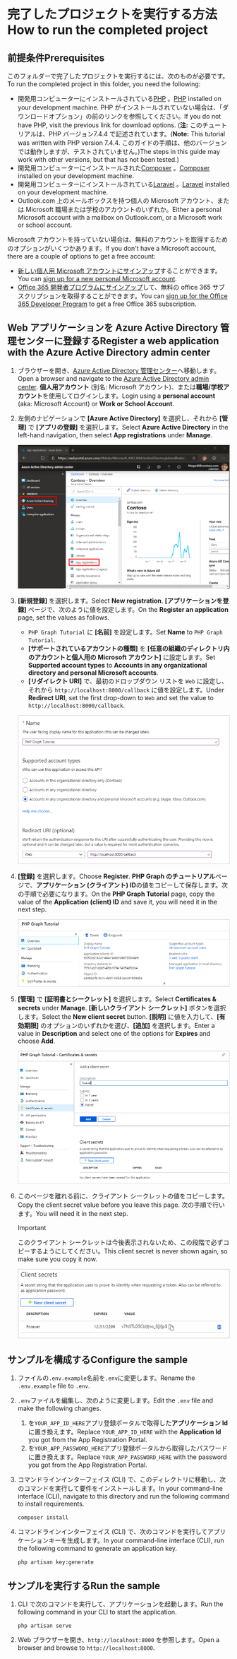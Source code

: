 # <a name="how-to-run-the-completed-project"></a><span data-ttu-id="bc1cf-101">完了したプロジェクトを実行する方法</span><span class="sxs-lookup"><span data-stu-id="bc1cf-101">How to run the completed project</span></span>

## <a name="prerequisites"></a><span data-ttu-id="bc1cf-102">前提条件</span><span class="sxs-lookup"><span data-stu-id="bc1cf-102">Prerequisites</span></span>

<span data-ttu-id="bc1cf-103">このフォルダーで完了したプロジェクトを実行するには、次のものが必要です。</span><span class="sxs-lookup"><span data-stu-id="bc1cf-103">To run the completed project in this folder, you need the following:</span></span>

- <span data-ttu-id="bc1cf-104">開発用コンピューターにインストールされている[PHP](http://php.net/downloads.php) 。</span><span class="sxs-lookup"><span data-stu-id="bc1cf-104">[PHP](http://php.net/downloads.php) installed on your development machine.</span></span> <span data-ttu-id="bc1cf-105">PHP がインストールされていない場合は、「ダウンロードオプション」の前のリンクを参照してください。</span><span class="sxs-lookup"><span data-stu-id="bc1cf-105">If you do not have PHP, visit the previous link for download options.</span></span> <span data-ttu-id="bc1cf-106">(**注:** このチュートリアルは、PHP バージョン7.4.4 で記述されています。</span><span class="sxs-lookup"><span data-stu-id="bc1cf-106">(**Note:** This tutorial was written with PHP version 7.4.4.</span></span> <span data-ttu-id="bc1cf-107">このガイドの手順は、他のバージョンでは動作しますが、テストされていません。)</span><span class="sxs-lookup"><span data-stu-id="bc1cf-107">The steps in this guide may work with other versions, but that has not been tested.)</span></span>
- <span data-ttu-id="bc1cf-108">開発用コンピューターにインストールされた[Composer](https://getcomposer.org/) 。</span><span class="sxs-lookup"><span data-stu-id="bc1cf-108">[Composer](https://getcomposer.org/) installed on your development machine.</span></span>
- <span data-ttu-id="bc1cf-109">開発用コンピューターにインストールされている[Laravel](https://laravel.com/) 。</span><span class="sxs-lookup"><span data-stu-id="bc1cf-109">[Laravel](https://laravel.com/) installed on your development machine.</span></span>
- <span data-ttu-id="bc1cf-110">Outlook.com 上のメールボックスを持つ個人の Microsoft アカウント、または Microsoft 職場または学校のアカウントのいずれか。</span><span class="sxs-lookup"><span data-stu-id="bc1cf-110">Either a personal Microsoft account with a mailbox on Outlook.com, or a Microsoft work or school account.</span></span>

<span data-ttu-id="bc1cf-111">Microsoft アカウントを持っていない場合は、無料のアカウントを取得するためのオプションがいくつかあります。</span><span class="sxs-lookup"><span data-stu-id="bc1cf-111">If you don't have a Microsoft account, there are a couple of options to get a free account:</span></span>

- <span data-ttu-id="bc1cf-112">[新しい個人用 Microsoft アカウントにサインアップ](https://signup.live.com/signup?wa=wsignin1.0&rpsnv=12&ct=1454618383&rver=6.4.6456.0&wp=MBI_SSL_SHARED&wreply=https://mail.live.com/default.aspx&id=64855&cbcxt=mai&bk=1454618383&uiflavor=web&uaid=b213a65b4fdc484382b6622b3ecaa547&mkt=E-US&lc=1033&lic=1)することができます。</span><span class="sxs-lookup"><span data-stu-id="bc1cf-112">You can [sign up for a new personal Microsoft account](https://signup.live.com/signup?wa=wsignin1.0&rpsnv=12&ct=1454618383&rver=6.4.6456.0&wp=MBI_SSL_SHARED&wreply=https://mail.live.com/default.aspx&id=64855&cbcxt=mai&bk=1454618383&uiflavor=web&uaid=b213a65b4fdc484382b6622b3ecaa547&mkt=E-US&lc=1033&lic=1).</span></span>
- <span data-ttu-id="bc1cf-113">[Office 365 開発者プログラムにサインアップ](https://developer.microsoft.com/office/dev-program)して、無料の office 365 サブスクリプションを取得することができます。</span><span class="sxs-lookup"><span data-stu-id="bc1cf-113">You can [sign up for the Office 365 Developer Program](https://developer.microsoft.com/office/dev-program) to get a free Office 365 subscription.</span></span>

## <a name="register-a-web-application-with-the-azure-active-directory-admin-center"></a><span data-ttu-id="bc1cf-114">Web アプリケーションを Azure Active Directory 管理センターに登録する</span><span class="sxs-lookup"><span data-stu-id="bc1cf-114">Register a web application with the Azure Active Directory admin center</span></span>

1. <span data-ttu-id="bc1cf-115">ブラウザーを開き、[Azure Active Directory 管理センター](https://aad.portal.azure.com)へ移動します。</span><span class="sxs-lookup"><span data-stu-id="bc1cf-115">Open a browser and navigate to the [Azure Active Directory admin center](https://aad.portal.azure.com).</span></span> <span data-ttu-id="bc1cf-116">**個人用アカウント** (別名: Microsoft アカウント)、または**職場/学校アカウント**を使用してログインします。</span><span class="sxs-lookup"><span data-stu-id="bc1cf-116">Login using a **personal account** (aka: Microsoft Account) or **Work or School Account**.</span></span>

1. <span data-ttu-id="bc1cf-117">左側のナビゲーションで **[Azure Active Directory]** を選択し、それから **[管理]** で **[アプリの登録]** を選択します。</span><span class="sxs-lookup"><span data-stu-id="bc1cf-117">Select **Azure Active Directory** in the left-hand navigation, then select **App registrations** under **Manage**.</span></span>

    ![<span data-ttu-id="bc1cf-118">アプリの登録のスクリーンショット</span><span class="sxs-lookup"><span data-stu-id="bc1cf-118">A screenshot of the App registrations</span></span> ](/tutorial/images/aad-portal-app-registrations.png)

1. <span data-ttu-id="bc1cf-119">**[新規登録]** を選択します。</span><span class="sxs-lookup"><span data-stu-id="bc1cf-119">Select **New registration**.</span></span> <span data-ttu-id="bc1cf-120">**[アプリケーションを登録]** ページで、次のように値を設定します。</span><span class="sxs-lookup"><span data-stu-id="bc1cf-120">On the **Register an application** page, set the values as follows.</span></span>

    - <span data-ttu-id="bc1cf-121">`PHP Graph Tutorial` に **[名前]** を設定します。</span><span class="sxs-lookup"><span data-stu-id="bc1cf-121">Set **Name** to `PHP Graph Tutorial`.</span></span>
    - <span data-ttu-id="bc1cf-122">**[サポートされているアカウントの種類]** を **[任意の組織のディレクトリ内のアカウントと個人用の Microsoft アカウント]** に設定します。</span><span class="sxs-lookup"><span data-stu-id="bc1cf-122">Set **Supported account types** to **Accounts in any organizational directory and personal Microsoft accounts**.</span></span>
    - <span data-ttu-id="bc1cf-123">**[リダイレクト URI]** で、最初のドロップダウン リストを `Web` に設定し、それから `http://localhost:8000/callback` に値を設定します。</span><span class="sxs-lookup"><span data-stu-id="bc1cf-123">Under **Redirect URI**, set the first drop-down to `Web` and set the value to `http://localhost:8000/callback`.</span></span>

    ![[アプリケーションを登録する] ページのスクリーンショット](/tutorial/images/aad-register-an-app.png)

1. <span data-ttu-id="bc1cf-125">**[登録]** を選択します。</span><span class="sxs-lookup"><span data-stu-id="bc1cf-125">Choose **Register**.</span></span> <span data-ttu-id="bc1cf-126">**PHP Graph のチュートリアル**ページで、**アプリケーション (クライアント) ID**の値をコピーして保存します。次の手順で必要になります。</span><span class="sxs-lookup"><span data-stu-id="bc1cf-126">On the **PHP Graph Tutorial** page, copy the value of the **Application (client) ID** and save it, you will need it in the next step.</span></span>

    ![新しいアプリ登録のアプリケーション ID のスクリーンショット](/tutorial/images/aad-application-id.png)

1. <span data-ttu-id="bc1cf-128">**[管理]** で **[証明書とシークレット]** を選択します。</span><span class="sxs-lookup"><span data-stu-id="bc1cf-128">Select **Certificates & secrets** under **Manage**.</span></span> <span data-ttu-id="bc1cf-129">**[新しいクライアント シークレット]** ボタンを選択します。</span><span class="sxs-lookup"><span data-stu-id="bc1cf-129">Select the **New client secret** button.</span></span> <span data-ttu-id="bc1cf-130">**[説明]** に値を入力して、**[有効期限]** のオプションのいずれかを選び、**[追加]** を選択します。</span><span class="sxs-lookup"><span data-stu-id="bc1cf-130">Enter a value in **Description** and select one of the options for **Expires** and choose **Add**.</span></span>

    ![[クライアントシークレットの追加] ダイアログのスクリーンショット](/tutorial/images/aad-new-client-secret.png)

1. <span data-ttu-id="bc1cf-132">このページを離れる前に、クライアント シークレットの値をコピーします。</span><span class="sxs-lookup"><span data-stu-id="bc1cf-132">Copy the client secret value before you leave this page.</span></span> <span data-ttu-id="bc1cf-133">次の手順で行います。</span><span class="sxs-lookup"><span data-stu-id="bc1cf-133">You will need it in the next step.</span></span>

    > [!IMPORTANT]
    > <span data-ttu-id="bc1cf-134">このクライアント シークレットは今後表示されないため、この段階で必ずコピーするようにしてください。</span><span class="sxs-lookup"><span data-stu-id="bc1cf-134">This client secret is never shown again, so make sure you copy it now.</span></span>

    ![新規追加されたクライアント シークレットのスクリーンショット](/tutorial/images/aad-copy-client-secret.png)

## <a name="configure-the-sample"></a><span data-ttu-id="bc1cf-136">サンプルを構成する</span><span class="sxs-lookup"><span data-stu-id="bc1cf-136">Configure the sample</span></span>

1. <span data-ttu-id="bc1cf-137">ファイルの`.env.example`名前を`.env`に変更します。</span><span class="sxs-lookup"><span data-stu-id="bc1cf-137">Rename the `.env.example` file to `.env`.</span></span>
1. <span data-ttu-id="bc1cf-138">`.env`ファイルを編集し、次のように変更します。</span><span class="sxs-lookup"><span data-stu-id="bc1cf-138">Edit the `.env` file and make the following changes.</span></span>
    1. <span data-ttu-id="bc1cf-139">を`YOUR_APP_ID_HERE`アプリ登録ポータルで取得した**アプリケーション Id**に置き換えます。</span><span class="sxs-lookup"><span data-stu-id="bc1cf-139">Replace `YOUR_APP_ID_HERE` with the **Application Id** you got from the App Registration Portal.</span></span>
    1. <span data-ttu-id="bc1cf-140">を`YOUR_APP_PASSWORD_HERE`アプリ登録ポータルから取得したパスワードに置き換えます。</span><span class="sxs-lookup"><span data-stu-id="bc1cf-140">Replace `YOUR_APP_PASSWORD_HERE` with the password you got from the App Registration Portal.</span></span>
1. <span data-ttu-id="bc1cf-141">コマンドラインインターフェイス (CLI) で、このディレクトリに移動し、次のコマンドを実行して要件をインストールします。</span><span class="sxs-lookup"><span data-stu-id="bc1cf-141">In your command-line interface (CLI), navigate to this directory and run the following command to install requirements.</span></span>

    ```Shell
    composer install
    ```

1. <span data-ttu-id="bc1cf-142">コマンドラインインターフェイス (CLI) で、次のコマンドを実行してアプリケーションキーを生成します。</span><span class="sxs-lookup"><span data-stu-id="bc1cf-142">In your command-line interface (CLI), run the following command to generate an application key.</span></span>

    ```Shell
    php artisan key:generate
    ```

## <a name="run-the-sample"></a><span data-ttu-id="bc1cf-143">サンプルを実行する</span><span class="sxs-lookup"><span data-stu-id="bc1cf-143">Run the sample</span></span>

1. <span data-ttu-id="bc1cf-144">CLI で次のコマンドを実行して、アプリケーションを起動します。</span><span class="sxs-lookup"><span data-stu-id="bc1cf-144">Run the following command in your CLI to start the application.</span></span>

    ```Shell
    php artisan serve
    ```

1. <span data-ttu-id="bc1cf-145">Web ブラウザーを開き、`http://localhost:8000` を参照します。</span><span class="sxs-lookup"><span data-stu-id="bc1cf-145">Open a browser and browse to `http://localhost:8000`.</span></span>
